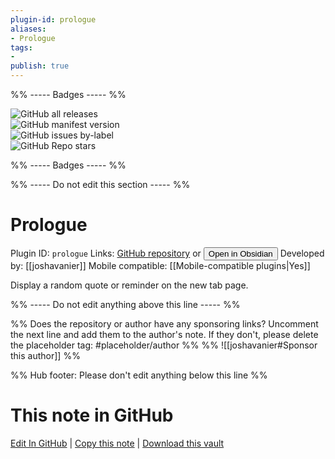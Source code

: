 ```yaml
---
plugin-id: prologue
aliases:
- Prologue
tags: 
- 
publish: true
---
```


%% ----- Badges ----- %%

![GitHub all releases](https://img.shields.io/github/downloads/joshavanier/prologue/total?color=573E7A&logo=github&style=for-the-badge)   
![GitHub manifest version](https://img.shields.io/github/manifest-json/v/joshavanier/prologue?color=573E7A&logo=github&style=for-the-badge)   
![GitHub issues by-label](https://img.shields.io/github/issues/joshavanier/prologue/help%20wanted?color=573E7A&logo=github&style=for-the-badge)   
![GitHub Repo stars](https://img.shields.io/github/stars/joshavanier/prologue?color=573E7A&logo=github&style=for-the-badge)

%% ----- Badges ----- %%

%% ----- Do not edit this section ----- %%

# Prologue

Plugin ID: `prologue`
Links: [GitHub repository](https://github.com/joshavanier/prologue) or [<button id=HH>Open in Obsidian</button>](obsidian://show-plugin?id=prologue)
Developed by: [[joshavanier]]
Mobile compatible: [[Mobile-compatible plugins|Yes]]

Display a random quote or reminder on the new tab page.

%% ----- Do not edit anything above this line ----- %% 

%% Does the repository or author have any sponsoring links? Uncomment the next line and add them to the author's note. If they don't, please delete the placeholder tag: #placeholder/author %%
%% ![[joshavanier#Sponsor this author]] %%

%% Hub footer: Please don't edit anything below this line %%

# This note in GitHub

<span class="git-footer">[Edit In GitHub](https://github.dev/obsidian-community/obsidian-hub/blob/main/02%20-%20Community%20Expansions/02.05%20All%20Community%20Expansions/Plugins/prologue.md "git-hub-edit-note") | [Copy this note](https://raw.githubusercontent.com/obsidian-community/obsidian-hub/main/02%20-%20Community%20Expansions/02.05%20All%20Community%20Expansions/Plugins/prologue.md "git-hub-copy-note") | [Download this vault](https://github.com/obsidian-community/obsidian-hub/archive/refs/heads/main.zip "git-hub-download-vault") </span>
